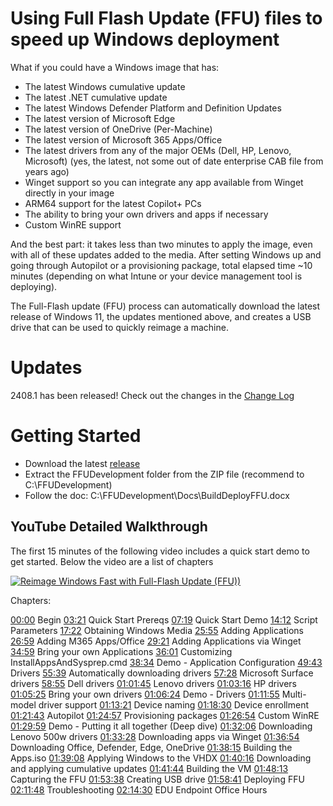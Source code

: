 # Using Full Flash Update (FFU) files to speed up Windows deployment

What if you could have a Windows image that has:

- The latest Windows cumulative update
- The latest .NET cumulative update
- The latest Windows Defender Platform and Definition Updates
- The latest version of Microsoft Edge
- The latest version of OneDrive (Per-Machine)
- The latest version of Microsoft 365 Apps/Office
- The latest drivers from any of the major OEMs (Dell, HP, Lenovo, Microsoft) (yes, the latest, not some out of date enterprise CAB file from years ago)
- Winget support so you can integrate any app available from Winget directly in your image
- ARM64 support for the latest Copilot+ PCs
- The ability to bring your own drivers and apps if necessary
- Custom WinRE support

And the best part: it takes less than two minutes to apply the image, even with all of these updates added to the media. After setting Windows up and going through Autopilot or a provisioning package, total elapsed time ~10 minutes (depending on what Intune or your device management tool is deploying).

The Full-Flash update (FFU) process can automatically download the latest release of Windows 11, the updates mentioned above, and creates a USB drive that can be used to quickly reimage a machine.

# Updates

2408.1 has been released! Check out the changes in the [Change Log](ChangeLog.md)

# Getting Started

- Download the latest [release](https://github.com/rbalsleyMSFT/FFU/releases)
- Extract the FFUDevelopment folder from the ZIP file (recommend to C:\FFUDevelopment)
- Follow the doc: C:\FFUDevelopment\Docs\BuildDeployFFU.docx

## YouTube Detailed Walkthrough

The first 15 minutes of the following video includes a quick start demo to get started. Below the video are a list of chapters 

[![Reimage Windows Fast with Full-Flash Update (FFU))](https://img.youtube.com/vi/rqXRbgeeKSQ/maxresdefault.jpg)](https://www.youtube.com/watch?v=rqXRbgeeKSQ "Reimage Windows Fast with Full-Flash Update (FFU))")

Chapters:

[00:00](https://www.youtube.com/watch?v=rqXRbgeeKSQ&t=0s) Begin
[03:21](https://www.youtube.com/watch?v=rqXRbgeeKSQ&t=201s) Quick Start Prereqs
[07:19](https://www.youtube.com/watch?v=rqXRbgeeKSQ&t=439s) Quick Start Demo
[14:12](https://www.youtube.com/watch?v=rqXRbgeeKSQ&t=852s) Script Parameters
[17:22](https://www.youtube.com/watch?v=rqXRbgeeKSQ&t=1042s) Obtaining Windows Media
[25:55](https://www.youtube.com/watch?v=rqXRbgeeKSQ&t=1555s) Adding Applications
[26:59](https://www.youtube.com/watch?v=rqXRbgeeKSQ&t=1619s) Adding M365 Apps/Office
[29:21](https://www.youtube.com/watch?v=rqXRbgeeKSQ&t=1761s) Adding Applications via Winget
[34:59](https://www.youtube.com/watch?v=rqXRbgeeKSQ&t=2099s) Bring your own Applications
[36:01](https://www.youtube.com/watch?v=rqXRbgeeKSQ&t=2161s) Customizing InstallAppsAndSysprep.cmd
[38:34](https://www.youtube.com/watch?v=rqXRbgeeKSQ&t=2314s) Demo - Application Configuration
[49:43](https://www.youtube.com/watch?v=rqXRbgeeKSQ&t=2983s) Drivers
[55:39](https://www.youtube.com/watch?v=rqXRbgeeKSQ&t=3339s) Automatically downloading drivers
[57:28](https://www.youtube.com/watch?v=rqXRbgeeKSQ&t=3448s) Microsoft Surface drivers
[58:55](https://www.youtube.com/watch?v=rqXRbgeeKSQ&t=3535s) Dell drivers
[01:01:45](https://www.youtube.com/watch?v=rqXRbgeeKSQ&t=3705s) Lenovo drivers
[01:03:16](https://www.youtube.com/watch?v=rqXRbgeeKSQ&t=3796s) HP drivers
[01:05:25](https://www.youtube.com/watch?v=rqXRbgeeKSQ&t=3925s) Bring your own drivers
[01:06:24](https://www.youtube.com/watch?v=rqXRbgeeKSQ&t=3984s) Demo - Drivers
[01:11:55](https://www.youtube.com/watch?v=rqXRbgeeKSQ&t=4315s) Multi-model driver support
[01:13:21](https://www.youtube.com/watch?v=rqXRbgeeKSQ&t=4401s) Device naming
[01:18:30](https://www.youtube.com/watch?v=rqXRbgeeKSQ&t=4710s) Device enrollment
[01:21:43](https://www.youtube.com/watch?v=rqXRbgeeKSQ&t=4903s) Autopilot
[01:24:57](https://www.youtube.com/watch?v=rqXRbgeeKSQ&t=5097s) Provisioning packages
[01:26:54](https://www.youtube.com/watch?v=rqXRbgeeKSQ&t=5214s) Custom WinRE
[01:29:59](https://www.youtube.com/watch?v=rqXRbgeeKSQ&t=5399s) Demo - Putting it all together (Deep dive)
[01:32:06](https://www.youtube.com/watch?v=rqXRbgeeKSQ&t=5526s) Downloading Lenovo 500w drivers
[01:33:28](https://www.youtube.com/watch?v=rqXRbgeeKSQ&t=5608s) Downloading apps via Winget
[01:36:54](https://www.youtube.com/watch?v=rqXRbgeeKSQ&t=5814s) Downloading Office, Defender, Edge, OneDrive
[01:38:15](https://www.youtube.com/watch?v=rqXRbgeeKSQ&t=5895s) Building the Apps.iso
[01:39:08](https://www.youtube.com/watch?v=rqXRbgeeKSQ&t=5948s) Applying Windows to the VHDX
[01:40:16](https://www.youtube.com/watch?v=rqXRbgeeKSQ&t=6016s) Downloading and applying cumulative updates
[01:41:44](https://www.youtube.com/watch?v=rqXRbgeeKSQ&t=6104s) Building the VM
[01:48:13](https://www.youtube.com/watch?v=rqXRbgeeKSQ&t=6493s) Capturing the FFU
[01:53:38](https://www.youtube.com/watch?v=rqXRbgeeKSQ&t=6818s) Creating USB drive
[01:58:41](https://www.youtube.com/watch?v=rqXRbgeeKSQ&t=7121s) Deploying FFU
[02:11:48](https://www.youtube.com/watch?v=rqXRbgeeKSQ&t=7908s) Troubleshooting
[02:14:30](https://www.youtube.com/watch?v=rqXRbgeeKSQ&t=8070s) EDU Endpoint Office Hours

